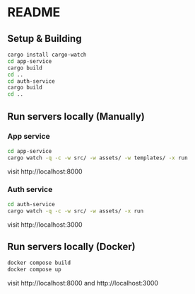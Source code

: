 # README

## Setup & Building

```bash
cargo install cargo-watch
cd app-service
cargo build
cd ..
cd auth-service
cargo build
cd ..
```

## Run servers locally (Manually)

### App service

```bash
cd app-service
cargo watch -q -c -w src/ -w assets/ -w templates/ -x run
```

visit http://localhost:8000

### Auth service

```bash
cd auth-service
cargo watch -q -c -w src/ -w assets/ -x run
```

visit http://localhost:3000

## Run servers locally (Docker)

```bash
docker compose build
docker compose up
```

visit http://localhost:8000 and http://localhost:3000